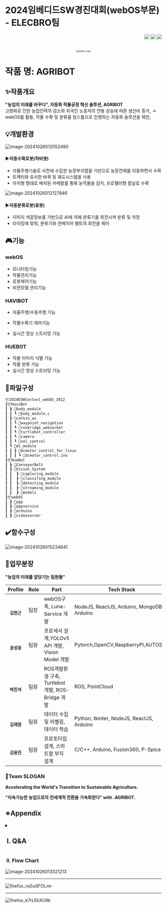 # 2024임베디드SW경진대회(webOS부문) - ELECBRO팀
<div align="right">
<a href="https://github.com/YUNSUNGWOONG/2024ESWContest_webOS_3012"><img src="https://img.shields.io/badge/github-%23121011.svg?style=for-the-badge&logo=github&logoColor=white"/></a>
<a href="https://www.youtube.com/watch?v=8vGp5RCuV1c&list=PL55PqTOxkIlj9y1oz22rkJxP7jqsUbBGb&index=1"><img src="https://img.shields.io/badge/YouTube-%23FF0000.svg?style=for-the-badge&logo=YouTube&logoColor=white"/></a>
<a href="https://velog.io/@2170004487z/series/%EC%A0%9C22%ED%9A%8C-%EC%9E%84%EB%B2%A0%EB%94%94%EB%93%9CSW%EA%B2%BD%EC%A7%84%EB%8C%80%ED%9A%8C" target="_blank"><img src="https://img.shields.io/badge/Velog_(2170004487z)-20C997?style=for-the-badge&logo=velog&logoColor=white"/></a>
</div>


<p align="center">
  <br>
 	<img src="./assets/images/README/image-20241026190510507.png" alt="elebro_logo" style="zoom:50%;" />
  <br>
</p>



# 작품 명: AGRIBOT

## ✨작품개요
**"농업의 미래를 바꾸다", 자동화 작물공정 혁신 솔루션, AGRIBOT**<br>
고령화로 인한 농업인력의 감소와 외국인 노동자의 연봉 상승에 따른 생산비 증가,
→ webOS를 활용, 작물 수확 및 분류를 원스톱으로 진행하는 자동화 솔루션을 제안,



## 💡개발환경

![image-20241026012052490](./assets/images/README/image-20241026012029904.png)

#### ▶자동수확로봇(하비봇)

- 자율주행기술로 사전에 수집한 농장부지맵을 기반으로 농장전체를 이동하면서 수확
- 트랙터와 유사한 바퀴 및 궤도시스템을 사용
- 아치형 형태로 배치된 카메랄를 통해 농작물을 감지, 프로펠러형 칼날로 수확



![image-20241026012127846](./assets/images/README/image-20241026012127846.png)

#### ▶자동분류로봇(휴봇)

- 이미지 색깔정보를 기반으로 AI에 의해 분류기를 회전시켜 분류 및 저장
- 타이밍에 맞춰, 분류기와 컨베이어 벨트의 회전을 제어



## 🎮기능

### webOS

- 모니터링기능
- 작물관리기능
- 로봇제어기능
- 비전모델 관리기능



### HAVIBOT

- 자율주행/수동주행 기능
- 작물수확기 제어기능

- 실시간 영상 스트리밍 기능



### HUEBOT

- 작물 이미지 식별 기능
- 작물 분류 기능
- 실시간 영상 스트리밍 기능







## 📂파일구성

```bash
📦2024ESWContest_webOS_3012
┃📦HaviBot
┃ ┣ 📂body_module
┃ ┃ ┗ 📜body_module.c
┃ ┣ 📂catkin_ws
┃ ┃ ┗ 📂waypoint_navigation
┃ ┃ ┗ 📂rosbridge_websocket
┃ ┃ ┗ 📂turtlebot_controller
┃ ┃ ┗ 📂camera
┃ ┃ ┗ 📂vel_control
┃ ┗ 📂dc_module
┃ ┃ ┣ 📂dcmotor_control_for_linux
┃ ┃ ┃ ┗ 📜dcmotor_control.ino
┃📦HueBot
┃ ┣ 📂ConveyerBelt
┃ ┣ 📂Vision_System
┃ ┃  ┣ 📂capturing_module
┃ ┃  ┣ 📂classifing_module
┃ ┃  ┣ 📂detecting_module
┃ ┃  ┣ 📂streaming_module
┃ ┃  ┣ 📂models
┃📦webOS
┃ ┣ 📂app
┃ ┣ 📂appservice
┃ ┣ 📂arduino
┃ ┣ 📂videoserver
```



## ✔️함수구성

![image-20241026015234841](./assets/images/README/image-20241026015234841.png)










## 📑업무분장

**"농업의 미래를 앞당기는 팀원들"**

| Profile | Role | Part | Tech Stack |
| ------- | ---- | ---- | ---------- |
| <div align="center"><br/><sub><b>김현근</b><sub></a></div> | 팀장 | webOS구축, Luna-Service 개발 | NodeJS, ReactJS, Arduino, MongoDB, Arduino |
| <div align="center"><br/><sub><b>윤성웅</b><sub></a></div> | 팀원 | 프로세서 설계,YOLOv5 API 개발, Vision Model 개발 | Pytorch,OpenCV,RaspberryPI,AUTOSAR |
| <div align="center"><br/><sub><b>박진석<sub></a></div> | 팀원 | ROS개발환경 구축, Turtlebot 개발, ROS-Bridge 개발 |  ROS, PointCloud |
| <div align="center"><br/><sub><b>김재원</b><sub></a></div> | 팀원 | 데이터 수집 및 라벨링, 데이터 학습 | Python, tkinter, NodeJS, ReactJS, Arduino |
| <div align="center"><br/><sub><b>김용진</b><sub></a></div> | 팀원 | 프로토타입 설계, 스마트팜 부지 설계 | C/C++, Arduino, Fusion360, P-Spice |



### 📣Team SLOGAN

**Accelerating the World's Transition to Sustainable Agriculture.**

**“지속가능한 농업으로의 전세계적 전환을 가속화한다” with .AGRIBOT.**



## ※Appendix

<details>
<summary><h2>&nbsp;I. Q&A </h2></summary><br/>

**❓** 스마트팜을 도입하려는 농장주의 재배 작물이 다양할 수 있는데, 사과, 딸기, 오렌지, 참외 등 다양한 작물에 대해 분류할 수 있는 방안이 있나요?

**🅰** YOLOv5 기반 비전 모델을 통해 농작물의 범주를 고려한 다양한 비전 모델을 개발할 계획이며, 농장 환경에 맞는 데이터를 확보하면 맞춤형 모델 제작이 가능해 작물 종류에 따른 제약이 없습니다.

<hr>

**❓** 작물을 재배하거나 운송, 분류할 때 작물의 손상을 줄여야 상품 가치가 높아질 텐데, 일렉브로 팀의 수확 과정에서 작물 손상이 많이 발생하지 않을까요?

**🅰** 저희는 상품 가치가 높은 작물의 손상을 줄이기 위해 로봇팔 디자인을 개선하거나, 충격 흡수에 적합한 부드러운 소재를 활용하여 손상 최소화 방안을 마련할 수 있습니다.

<hr>

**❓** 현재 webOS에서 하비봇만 제어하고 있으며, 휴봇은 별도로 제어되고 있는데, 두 로봇을 통합하여 중앙 제어할 필요는 없는가? 현재 두 로봇 간의 작업이 순조롭게 이어지고 있는가?


**🅰** 두 로봇은 하나의 시스템에 속하지만 각각 수확과 분류라는 독립적인 역할을 수행하고 있어, 개별 제어로도 작업 효율을 유지할 수 있습니다. 이 독립적인 제어 구조는 webOS 시스템의 부담을 줄이고 각 로봇의 최적 성능을 보장하며, 유지 관리 및 확장에도 유연하게 대응할 수 있어 추가 기능이 필요할 경우에도 무리가 없습니다.

<hr>

**❓** 이 시스템을 통해 수확한 데이터는 어떻게 활용하나요?

**🅰** 수확 데이터는 유동 자동화, 가격 최적화, 가격 최적화, 농장관리에 활용되어 신선도 유지와 품질관리를 돕고, 소비자 맞춤 서비스와 스마트 농업 시스템 구축에 기여할 수 있습니다.



<br/>
</details>






### &nbsp;II. Flow Chart

![image-20241026013321213](./assets/images/README/image-20241026013321213.png)

<hr>

![firefox_rsGu0FOLmr](./assets/images/README/firefox_rsGu0FOLmr.webp)

<hr>

![firefox_k7rLEkXU9k](./assets/images/README/firefox_k7rLEkXU9k.webp)



